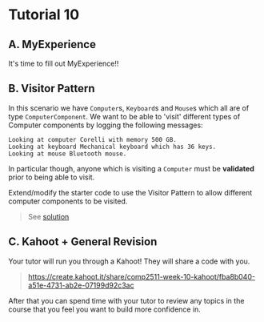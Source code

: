 # Tutorial 10

## A. MyExperience

It's time to fill out MyExperience!!

## B. Visitor Pattern

In this scenario we have `Computer`s, `Keyboard`s and `Mouse`s which all are of type `ComputerComponent`. We want to be able to 'visit' different types of Computer components by logging the following messages:

```
Looking at computer Corelli with memory 500 GB.
Looking at keyboard Mechanical keyboard which has 36 keys.
Looking at mouse Bluetooth mouse.
```

In particular though, anyone which is visiting a `Computer` must be **validated** prior to being able to visit.

Extend/modify the starter code to use the Visitor Pattern to allow different computer components to be visited.

> See [solution](./solutions/src/)

## C. Kahoot + General Revision

Your tutor will run you through a Kahoot! They will share a code with you.

> https://create.kahoot.it/share/comp2511-week-10-kahoot/fba8b040-a51e-4731-ab2e-07199d92c3ac

After that you can spend time with your tutor to review any topics in the course that you feel you want to build more confidence in.
